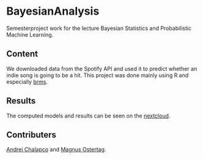 # BayesianAnalysis
Semesterproject work for the lecture Bayesian Statistics and Probabilistic Machine Learning.

## Content

We downloaded data from the Spotify API and used it to predict whether an indie song is going to be a hit.
This project was done mainly using R and especially [brms](https://github.com/paul-buerkner/brms).

## Results

The computed models and results can be seen on the [nextcloud](https://nextcloud.stuvus.uni-stuttgart.de/s/PATmxyqXbca9g29).

## Contributers

[Andrei Chalapco](github.com/andreichalapco/) and [Magnus Ostertag](https://github.com/MagnusOstertag).
